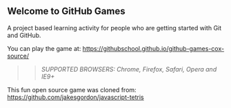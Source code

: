 ## Welcome to GitHub Games

A project based learning activity for people who are getting started with Git and GitHub.

You can play the game at: https://githubschool.github.io/github-games-cox-source/

>> _*SUPPORTED BROWSERS*: Chrome, Firefox, Safari, Opera and IE9+_

This fun open source game was cloned from: https://github.com/jakesgordon/javascript-tetris
